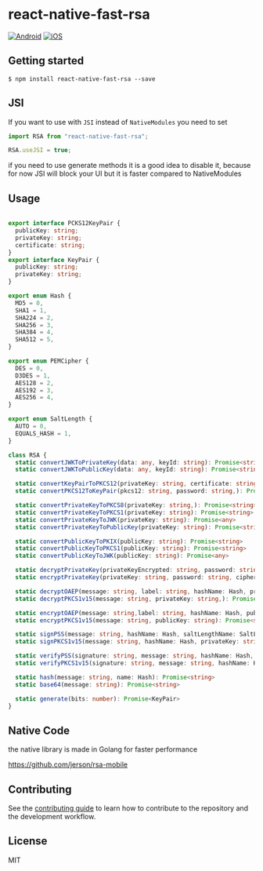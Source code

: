 # react-native-fast-rsa

[![Android](https://github.com/jerson/react-native-fast-rsa/actions/workflows/android.yml/badge.svg)](https://github.com/jerson/react-native-fast-rsa/actions/workflows/android.yml)
[![iOS](https://github.com/jerson/react-native-fast-rsa/actions/workflows/ios.yml/badge.svg)](https://github.com/jerson/react-native-fast-rsa/actions/workflows/ios.yml)

## Getting started

`$ npm install react-native-fast-rsa --save`

## JSI


If you want to use with `JSI` instead of `NativeModules` you need to set

```typescript
import RSA from "react-native-fast-rsa";

RSA.useJSI = true;
```
if you need to use generate methods it is a good idea to disable it, because for now JSI will block your UI but it is faster compared to NativeModules


## Usage

```typescript

export interface PCKS12KeyPair {
  publicKey: string;
  privateKey: string;
  certificate: string;
}
export interface KeyPair {
  publicKey: string;
  privateKey: string;
}

export enum Hash {
  MD5 = 0,
  SHA1 = 1,
  SHA224 = 2,
  SHA256 = 3,
  SHA384 = 4,
  SHA512 = 5,
}

export enum PEMCipher {
  DES = 0,
  D3DES = 1,
  AES128 = 2,
  AES192 = 3,
  AES256 = 4,
}

export enum SaltLength {
  AUTO = 0,
  EQUALS_HASH = 1,
}

class RSA {
  static convertJWKToPrivateKey(data: any, keyId: string): Promise<string>
  static convertJWKToPublicKey(data: any, keyId: string): Promise<string>

  static convertKeyPairToPKCS12(privateKey: string, certificate: string, password: string): Promise<string>
  static convertPKCS12ToKeyPair(pkcs12: string, password: string,): Promise<PCKS12KeyPair>

  static convertPrivateKeyToPKCS8(privateKey: string,): Promise<string>
  static convertPrivateKeyToPKCS1(privateKey: string): Promise<string>
  static convertPrivateKeyToJWK(privateKey: string): Promise<any>
  static convertPrivateKeyToPublicKey(privateKey: string): Promise<string>

  static convertPublicKeyToPKIX(publicKey: string): Promise<string>
  static convertPublicKeyToPKCS1(publicKey: string): Promise<string>
  static convertPublicKeyToJWK(publicKey: string): Promise<any>

  static decryptPrivateKey(privateKeyEncrypted: string, password: string,): Promise<string>
  static encryptPrivateKey(privateKey: string, password: string, cipherName: Cipher): Promise<string>

  static decryptOAEP(message: string, label: string, hashName: Hash, privateKey: string): Promise<string>
  static decryptPKCS1v15(message: string, privateKey: string,): Promise<string>

  static encryptOAEP(message: string,label: string, hashName: Hash, publicKey: string): Promise<string>
  static encryptPKCS1v15(message: string, publicKey: string): Promise<string>

  static signPSS(message: string, hashName: Hash, saltLengthName: SaltLength, privateKey: string): Promise<string>
  static signPKCS1v15(message: string, hashName: Hash, privateKey: string): Promise<string>

  static verifyPSS(signature: string, message: string, hashName: Hash, saltLengthName: SaltLength, publicKey: string): Promise<boolean>
  static verifyPKCS1v15(signature: string, message: string, hashName: Hash, publicKey: string): Promise<boolean>

  static hash(message: string, name: Hash): Promise<string>
  static base64(message: string): Promise<string>

  static generate(bits: number): Promise<KeyPair>
}

```

## Native Code

the native library is made in Golang for faster performance

https://github.com/jerson/rsa-mobile

## Contributing

See the [contributing guide](CONTRIBUTING.md) to learn how to contribute to the repository and the development workflow.

## License

MIT
